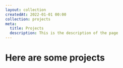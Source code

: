 ```yaml
---
layout: collection
createdAt: 2022-01-01 00:00
collection: projects
meta:
  title: Projects
  description: This is the description of the page
---
```


# Here are some projects

